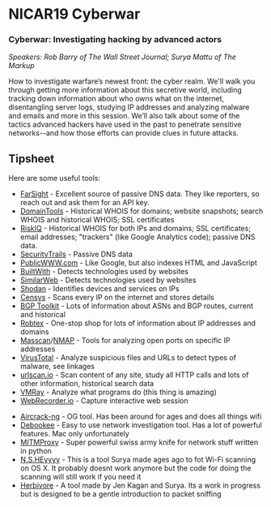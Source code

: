 # NICAR19 Cyberwar

### Cyberwar: Investigating hacking by advanced actors
*Speakers: Rob Barry of The Wall Street Journal; Surya Mattu of The Markup*

How to investigate warfare’s newest front: the cyber realm. We'll walk you through getting more information about this secretive world, including tracking down information about who owns what on the internet, disentangling server logs, studying IP addresses and analyzing malware and emails and more in this session. We’ll also talk about some of the tactics advanced hackers have used in the past to penetrate sensitive networks--and how those efforts can provide clues in future attacks.

## Tipsheet

Here are some useful tools:

* [FarSight](https://www.farsightsecurity.com/solutions/) - Excellent source of passive DNS data. They like reporters, so reach out and ask them for an API key.
* [DomainTools](http://domaintools.com) - Historical WHOIS for domains; website snapshots; search WHOIS and historical WHOIS; SSL certificates
* [RiskIQ](https://community.riskiq.com/home) - Historical WHOIS for both IPs and domains; SSL certificates; email addresses; "trackers" (like Google Analytics code); passive DNS data.
* [SecurityTrails](https://securitytrails.com/) - Passive DNS data
* [PublicWWW.com](https://publicwww.com/) - Like Google, but also indexes HTML and JavaScript
* [BuiltWith](https://builtwith.com/) - Detects technologies used by websites
* [SimilarWeb](https://www.similarweb.com/) - Detects technologies used by websites
* [Shodan](https://www.shodan.io/) - Identifies devices and services on IPs
* [Censys](https://censys.io/) - Scans every IP on the internet and stores details
* [BGP Toolkit](https://bgp.he.net/) - Lots of information about ASNs and BGP routes, current and historical
* [Robtex](https://www.robtex.com/) - One-stop shop for lots of information about IP addresses and domains
* [Masscan](https://github.com/robertdavidgraham/masscan)/[NMAP](https://nmap.org/) - Tools for analyzing open ports on specific IP addresses
* [VirusTotal](https://www.virustotal.com/) - Analyze suspicious files and URLs to detect types of malware, see linkages
* [urlscan.io](https://urlscan.io/) - Scan content of any site, study all HTTP calls and lots of other information, historical search data
* [VMRay](https://www.vmray.com/) - Analyze what programs do (this thing is amazing)
* [WebRecorder.io](https://webrecorder.io/) - Capture interactive web session

- [Aircrack-ng](https://www.aircrack-ng.org) - OG tool. Has been around for ages and does all things wifi	
- [Debookee](https://debookee.com/) - Easy to use network investigation tool. Has a lot of powerful features. Mac only unfortunately 
- [MITMProxy](https://mitmproxy.org) - Super powerful swiss army knife for network stuff written in python
- [N.S.HEyyyy](https://github.com/samatt/nsheyy_gui/releases) - This is a tool Surya made ages ago to fot Wi-Fi scanning on OS X. It probably doesnt work anymore but the code for doing the scanning will still work if you need it
- [Herbivore](https://github.com/samatt/herbivore) - A tool made by Jen Kagan and Surya. Its a work in progress but is designed to be a gentle introduction to packet sniffing
